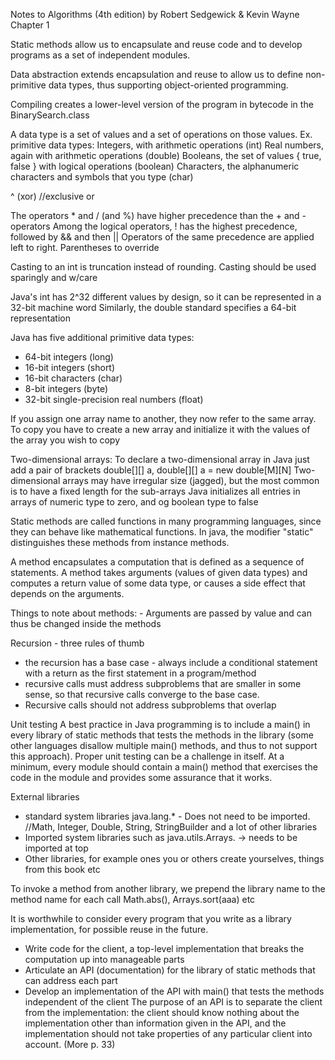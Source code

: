 Notes to Algorithms (4th edition) by Robert Sedgewick & Kevin Wayne
Chapter 1


Static methods allow us to encapsulate and reuse code and to develop 
programs as a set of independent modules.

Data abstraction extends encapsulation and reuse to allow us to define non-primitive data types,
thus supporting object-oriented programming.

Compiling creates a lower-level version of the program in bytecode in the BinarySearch.class

A data type is a set of values and a set of operations on those values. 
Ex. primitive data types:
Integers, with arithmetic operations (int)
Real numbers, again with arithmetic operations (double)
Booleans, the set of values { true, false } with logical operations (boolean)
Characters, the alphanumeric characters and symbols that you type (char)

^ (xor) //exclusive or

The operators * and / (and %) have higher precedence than the + and - operators
Among the logical operators, ! has the highest precedence, followed by && and then ||
Operators of the same precedence are applied left to right. Parentheses to override

Casting to an int is truncation instead of rounding. Casting should be used sparingly and w/care

Java's int has 2^32 different values by design, so it can be represented in a 32-bit 
machine word
Similarly, the double standard specifies a 64-bit representation

Java has five additional primitive data types:
- 64-bit integers (long)
- 16-bit integers (short)
- 16-bit characters (char)
- 8-bit integers (byte)
- 32-bit single-precision real numbers (float)

If you assign one array name to another, they now refer to the same array. To copy you
have to create a new array and initialize it with the values of the array you wish to copy

Two-dimensional arrays:
To declare a two-dimensional array in Java just add a pair of brackets double[][] a,
double[][] a = new double[M][N]
Two-dimensional arrays may have irregular size (jagged), but the most common is to have a fixed
length for the sub-arrays
Java initializes all entries in arrays of numeric type to zero, and og boolean type to false

Static methods are called functions in many programming languages, since they can behave like
mathematical functions. In java, the modifier "static" distinguishes these methods from
instance methods.

A method encapsulates a computation that is defined as a sequence of statements. A method takes
arguments (values of given data types) and computes a return value of some data type, or causes
a side effect that depends on the arguments.

Things to note about methods:
	- Arguments are passed by value and can thus be changed inside the methods

Recursion - three rules of thumb
- the recursion has a base case - always include a conditional statement with a return as
	the first statement in a program/method
- recursive calls must address subproblems that are smaller in some sense, so that
	recursive calls converge to the base case.
- Recursive calls should not address subproblems that overlap

Unit testing
A best practice in Java programming is to include a main() in every library of static methods that tests the methods in the library (some other languages disallow multiple main() methods, and thus to not support this approach). Proper unit testing can be a challenge in itself.
At a minimum, every module should contain a main() method that exercises the code in the module and provides some assurance that it works.

External libraries
- standard system libraries java.lang.* - Does not need to be imported. //Math, Integer, Double,
	String, StringBuilder and a lot of other libraries
- Imported system libraries such as java.utils.Arrays. -> needs to be imported at top
- Other libraries, for example ones you or others create yourselves, things from this book etc

To invoke a method from another library, we prepend the library name to the method name for each call
Math.abs(), Arrays.sort(aaa) etc

It is worthwhile to consider every program that you write as a library implementation, for possible reuse in the future.
- Write code for the client, a top-level implementation that breaks the computation up into manageable parts
- Articulate an API (documentation) for the library of static methods that can address each part
- Develop an implementation of the API with main() that tests the methods independent of the client
The purpose of an API is to separate the client from the implementation: the client should know nothing about the implementation other than information given in the API, and the implementation should not take properties of any particular client into account. (More p. 33)
